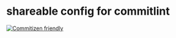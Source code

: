 # shareable config for commitlint

[![Commitizen friendly](https://img.shields.io/badge/commitizen-friendly-brightgreen.svg)](http://commitizen.github.io/cz-cli/)
